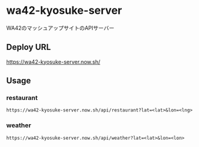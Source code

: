 # wa42-kyosuke-server
WA42のマッシュアップサイトのAPIサーバー

## Deploy URL

https://wa42-kyosuke-server.now.sh/

## Usage

### restaurant

`https://wa42-kyosuke-server.now.sh/api/restaurant?lat=<lat>&lon=<lng>`

### weather

`https://wa42-kyosuke-server.now.sh/api/weather?lat=<lat>&lon=<lon>`